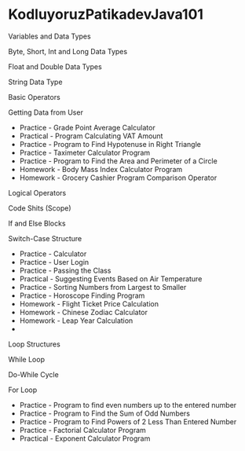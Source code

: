 ﻿# KodluyoruzPatikadevJava101
 
Variables and Data Types

Byte, Short, Int and Long Data Types

Float and Double Data Types

String Data Type

Basic Operators

Getting Data from User
- Practice - Grade Point Average Calculator
- Practical - Program Calculating VAT Amount
- Practice - Program to Find Hypotenuse in Right Triangle
- Practice - Taximeter Calculator Program
- Practice - Program to Find the Area and Perimeter of a Circle
- Homework - Body Mass Index Calculator Program
- Homework - Grocery Cashier Program
Comparison Operator

Logical Operators

Code Shits (Scope)

If and Else Blocks

Switch-Case Structure

- Practice - Calculator
- Practice - User Login
- Practice - Passing the Class
- Practical - Suggesting Events Based on Air Temperature
- Practice - Sorting Numbers from Largest to Smaller
- Practice - Horoscope Finding Program
- Homework - Flight Ticket Price Calculation
- Homework - Chinese Zodiac Calculator
- Homework - Leap Year Calculation
- 
Loop Structures

While Loop

Do-While Cycle

For Loop
- Practice - Program to find even numbers up to the entered number
- Practice - Program to Find the Sum of Odd Numbers
- Practice - Program to Find Powers of 2 Less Than Entered Number
- Practice - Factorial Calculator Program
- Practical - Exponent Calculator Program
